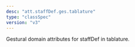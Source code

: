 ```yaml
---
desc: "att.staffDef.ges.tablature"
type: "classSpec"
version: "v3"
---
```


Gestural domain attributes for staffDef in tablature.